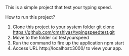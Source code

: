 This is a simple project that test your typing speed.

How to run this project?
1. Clone this project to your system folder
git clone https://github.com/cmshiyas/typingspeedtest.git
2. Move to the folder
cd testyourspeed
3. Run  the command to fire up the application
npm start
4. Access URL http://localhost:3000/ to view your app.